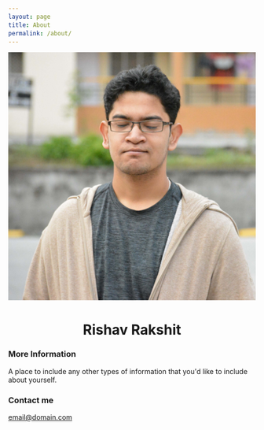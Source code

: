 ```yaml
---
layout: page
title: About
permalink: /about/
---
```


<div style="text-align:center"><img src ="images/dp.jpg" /></div>
<div style="text-align:center"><h1>Rishav Rakshit</h1></div>

### More Information

A place to include any other types of information that you'd like to include about yourself.

### Contact me

[email@domain.com](mailto:email@domain.com)
